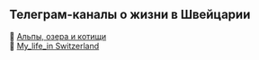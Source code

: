 ## Телеграм-каналы о жизни в Швейцарии  
🔸 [Альпы, озера и котищи](https://t.me/alps_lakes_cats)  
🔸 [My_life_in Switzerland](https://t.me/my_life_in_Switzerland)  
